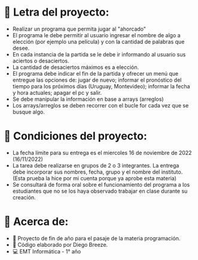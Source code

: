 # 📝 Letra del proyecto:
- Realizar un programa que permita jugar al "ahorcado"
- El programa le debe permitir al usuario ingresar el nombre de algo a elección (por ejemplo una película) y con la cantidad de palabras que desee.
- En cada instancia de la partida se le debe ir informando al usuario sus aciertos o desaciertos.
- La cantidad de desaciertos máximos es a elección.
- El programa debe indicar el fin de la partida y ofrecer un menú que entregue las opciones de: jugar de nuevo; informar el pronóstico del tiempo para los próximos días (Uruguay, Montevideo); informar la fecha y hora actuales; apagar el pc y salir.
- Se debe manipular la información en base a arrays (arreglos)
- Los arrays/arreglos se deben recorrer con el bucle for cada vez que se busque algo.

# 📜 Condiciones del proyecto:
- La fecha límite para su entrega es el miercoles 16 de noviembre de 2022 (16/11/2022) 
- La tarea debe realizarse en grupos de 2 o 3 integrantes. La entrega debe incorporar sus nombres, fecha, grupo y el nombre del instituto. (Esta prueba la hice por mi cuenta porque ya aprobe esta materia)
- Se consultará de forma oral sobre el funcionamiento del programa a los estudiantes que no se los haya observado trabajar en clase durante su creación.

# 📖 Acerca de:
- 📕 Proyecto de fin de año para el pasaje de la materia programación.
- 📍 Código elaborado por Diego Breeze.
- 💻 EMT Informática - 1° año

